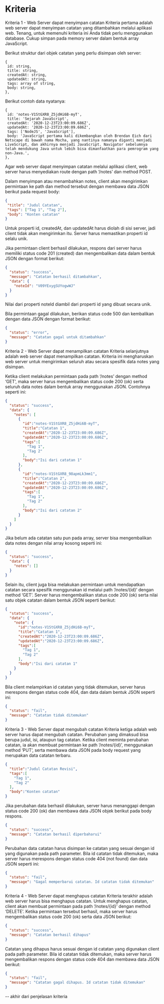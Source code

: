 # Kriteria
Kriteria 1 - Web Server dapat menyimpan catatan
Kriteria pertama adalah web server dapat menyimpan catatan yang ditambahkan melalui aplikasi web. Tenang, untuk memenuhi kriteria ini Anda tidak perlu menggunakan database. Cukup simpan pada memory server dalam bentuk array JavaScript.

Berikut struktur dari objek catatan yang perlu disimpan oleh server:
```
{
 id: string,
 title: string,
 createdAt: string,
 updatedAt: string,
 tags: array of string,
 body: string,
},
```
Berikut contoh data nyatanya:

```
{
 id: 'notes-V1StGXR8_Z5jdHi6B-myT',
 title: 'Sejarah JavaScript',
 createdAt: '2020-12-23T23:00:09.686Z',
 updatedAt: '2020-12-23T23:00:09.686Z',
 tags: ['NodeJS', 'JavaScript'],
 body: 'JavaScript pertama kali dikembangkan oleh Brendan Eich dari Netscape di bawah nama Mocha, yang nantinya namanya diganti menjadi LiveScript, dan akhirnya menjadi JavaScript. Navigator sebelumnya telah mendukung Java untuk lebih bisa dimanfaatkan para pemrogram yang non-Java.',
},
```
Agar web server dapat menyimpan catatan melalui aplikasi client, web server harus menyediakan route dengan path ‘/notes’ dan method POST. 

Dalam menyimpan atau menambahkan notes, client akan mengirimkan permintaan ke path dan method tersebut dengan membawa data JSON berikut pada request body:

```json
{
 "title": "Judul Catatan",
 "tags": ["Tag 1", "Tag 2"],
 "body": "Konten catatan"
}
```
Untuk properti id, createdAt, dan updatedAt harus diolah di sisi server, jadi client tidak akan mengirimkan itu. Server harus memastikan properti id selalu unik.

Jika permintaan client berhasil dilakukan, respons dari server harus memiliki status code 201 (created) dan mengembalikan data dalam bentuk JSON dengan format berikut:

```json
{
  "status": "success",
  "message": "Catatan berhasil ditambahkan",
  "data": {
    "noteId": "V09YExygSUYogwWJ"
  }
}
```
Nilai dari properti noteId diambil dari properti id yang dibuat secara unik. 

Bila permintaan gagal dilakukan, berikan status code 500 dan kembalikan dengan data JSON dengan format berikut:

```json
{
  "status": "error",
  "message": "Catatan gagal untuk ditambahkan"
}
```


Kriteria 2 - Web Server dapat menampilkan catatan
Kriteria selanjutnya adalah web server dapat menampilkan catatan. Kriteria ini mengharuskan web server untuk mengirimkan seluruh atau secara spesifik data notes yang disimpan.

Ketika client melakukan permintaan pada path ‘/notes’ dengan method ‘GET’, maka server harus mengembalikan status code 200 (ok) serta seluruh data notes dalam bentuk array menggunakan JSON. Contohnya seperti ini:

```json
{
  "status": "success",
  "data": {
    "notes": [
      {
        "id":"notes-V1StGXR8_Z5jdHi6B-myT",
        "title":"Catatan 1",
        "createdAt":"2020-12-23T23:00:09.686Z",
        "updatedAt":"2020-12-23T23:00:09.686Z",
        "tags":[
          "Tag 1",
          "Tag 2"
        ],
        "body":"Isi dari catatan 1"
      },
      {
        "id":"notes-V1StGXR8_98apmLk3mm1",
        "title":"Catatan 2",
        "createdAt":"2020-12-23T23:00:09.686Z",
        "updatedAt":"2020-12-23T23:00:09.686Z",
        "tags":[
          "Tag 1",
          "Tag 2"
        ],
        "body":"Isi dari catatan 2"
      }
    ]
  }
}
```
Jika belum ada catatan satu pun pada array, server bisa mengembalikan data notes dengan nilai array kosong seperti ini:

```json
{
  "status": "success",
  "data": {
    "notes": []
  }
}
```
Selain itu, client juga bisa melakukan permintaan untuk mendapatkan catatan secara spesifik menggunakan id melalui path ‘/notes/{id}’ dengan method ‘GET’. Server harus mengembalikan status code 200 (ok) serta nilai satu objek catatan dalam bentuk JSON seperti berikut:

```json
{
  "status": "success",
  "data": {
    "note": {
      "id":"notes-V1StGXR8_Z5jdHi6B-myT",
      "title":"Catatan 1",
      "createdAt":"2020-12-23T23:00:09.686Z",
      "updatedAt":"2020-12-23T23:00:09.686Z",
      "tags":[
        "Tag 1",
        "Tag 2"
      ],
      "body":"Isi dari catatan 1"
    }
  }
}
```
Bila client melampirkan id catatan yang tidak ditemukan, server harus merespons dengan status code 404, dan data dalam bentuk JSON seperti ini:

```json
{
  "status": "fail",
  "message": "Catatan tidak ditemukan"
}
```

Kriteria 3 - Web Server dapat mengubah catatan
Kriteria ketiga adalah web server harus dapat mengubah catatan. Perubahan yang dimaksud bisa berupa judul, isi, ataupun tag catatan. Ketika client meminta perubahan catatan, ia akan membuat permintaan ke path ‘/notes/{id}’, menggunakan method ‘PUT’, serta membawa data JSON pada body request yang merupakan data catatan terbaru.

```json
{
  "title":"Judul Catatan Revisi",
  "tags":[
    "Tag 1",
    "Tag 2"
  ],
  "body":"Konten catatan"
}
```
Jika perubahan data berhasil dilakukan, server harus menanggapi dengan status code 200 (ok) dan membawa data JSON objek berikut pada body respons.

```json
{
  "status": "success",
  "message": "Catatan berhasil diperbaharui"
}
```
Perubahan data catatan harus disimpan ke catatan yang sesuai dengan id yang digunakan pada path parameter. Bila id catatan tidak ditemukan, maka server harus merespons dengan status code 404 (not found) dan data JSON seperti ini:

```json
{
  "status": "fail",
  "message": "Gagal memperbarui catatan. Id catatan tidak ditemukan"
}
```


Kriteria 4 - Web Server dapat menghapus catatan
Kriteria terakhir adalah web server harus bisa menghapus catatan. Untuk menghapus catatan, client akan membuat permintaan pada path ‘/notes/{id}’ dengan method ‘DELETE’. Ketika permintaan tersebut berhasil, maka server harus mengembalikan status code 200 (ok) serta data JSON berikut:

```json
{
  "status": "success",
  "message": "Catatan berhasil dihapus"
}
```
Catatan yang dihapus harus sesuai dengan id catatan yang digunakan client pada path parameter. Bila id catatan tidak ditemukan, maka server harus mengembalikan respons dengan status code 404 dan membawa data JSON berikut:

```json
{
  "status": "fail",
  "message": "Catatan gagal dihapus. Id catatan tidak ditemukan"
}
```
-- akhir dari penjelasan kriteria